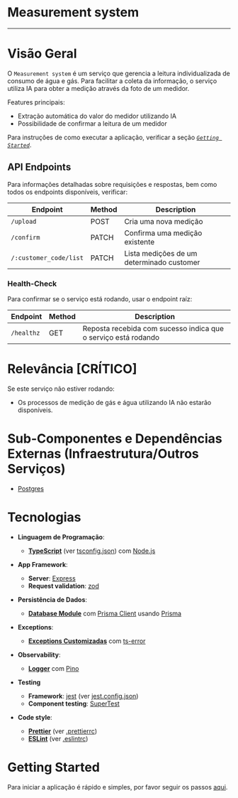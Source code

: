 # Measurement system

---

# Visão Geral

O `Measurement system` é um serviço que gerencia a leitura individualizada de
consumo de água e gás. Para facilitar a coleta da informação, o serviço utiliza IA para
obter a medição através da foto de um medidor.

Features principais:

- Extração automática do valor do medidor utilizando IA
- Possibilidade de confirmar a leitura de um medidor


Para instruções de como executar a aplicação, verificar a seção [_`Getting Started`_](#getting-started).

## API Endpoints

Para informações detalhadas sobre requisições e respostas, bem como todos os endpoints disponíveis, verificar:

| Endpoint             | Method | Description                                 |
| -------------------- | ------ | ------------------------------------------- |
| `/upload  `          | POST   | Cria uma nova medição                       |
| `/confirm`           | PATCH  | Confirma uma medição existente              |
| `/:customer_code/list`| PATCH  | Lista medições de um determinado customer              |

### Health-Check

Para confirmar se o serviço está rodando, usar o endpoint raíz:

| Endpoint | Method | Description                                                    |
| -------- | ------ | -------------------------------------------------------------- |
| `/healthz`      | GET    | Reposta recebida com sucesso indica que o serviço está rodando |

# Relevância [CRÍTICO]

Se este serviço não estiver rodando:

- Os processos de medição de gás e água utilizando IA não estarão disponíveis.

# Sub-Componentes e Dependências Externas (Infraestrutura/Outros Serviços)

- [Postgres](https://www.postgresql.org/about/)

# Tecnologias

- **Linguagem de Programação**:

  - [**TypeScript**](https://www.typescriptlang.org/) (ver [tsconfig.json](./tsconfig.json)) com [Node.js](https://nodejs.dev/)

- **App Framework**:

    - **Server**: [Express](https://expressjs.com/)
    - **Request validation**: [zod](https://zod.dev/)

- **Persistência de Dados**:

  - [**Database Module**](./src/infraestructure/db/database.module.ts) com [Prisma Client](./src/infra/db/prisma/prisma-client.ts) usando [Prisma](https://www.prisma.io/)

- **Exceptions**:

  - [**Exceptions Customizadas**](./src/domain/exceptions/) com [ts-error](https://github.com/gfmio/ts-error)

- **Observability**:

  - [**Logger**](./src/logger.module.ts) com [Pino](https://getpino.io/#/)


- **Testing**

  - **Framework**: [jest](https://jestjs.io/) (ver [jest.config.json](./jest.config.json))
  - **Component testing**: [SuperTest](https://github.com/visionmedia/supertest#readme)

- **Code style**:

  - [**Prettier**](https://prettier.io/) (ver [.prettierrc](./.prettierrc))
  - [**ESLint**](https://eslint.org/) (ver [.eslintrc](./.eslintrc))

# Getting Started

Para iniciar a aplicação é rápido e simples, por favor seguir os passos [aqui](./docs/GETTING-STARTED.md).
